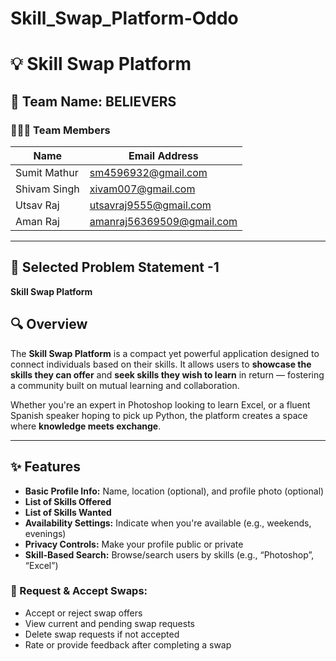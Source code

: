 ﻿# Skill_Swap_Platform-Oddo
# 💡 Skill Swap Platform

## 👥 Team Name: BELIEVERS

### 🧑‍🤝‍🧑 Team Members

| Name         | Email Address               |
|--------------|-----------------------------|
| Sumit Mathur | sm4596932@gmail.com         |
| Shivam Singh | xivam007@gmail.com          |
| Utsav Raj    | utsavraj9555@gmail.com      |
| Aman Raj     | amanraj56369509@gmail.com   |

---

## 🚀 Selected Problem Statement -1

**Skill Swap Platform**

## 🔍 Overview

The **Skill Swap Platform** is a compact yet powerful application designed to connect individuals based on their skills. It allows users to **showcase the skills they can offer** and **seek skills they wish to learn** in return — fostering a community built on mutual learning and collaboration.

Whether you're an expert in Photoshop looking to learn Excel, or a fluent Spanish speaker hoping to pick up Python, the platform creates a space where **knowledge meets exchange**.

---

## ✨ Features

- **Basic Profile Info:** Name, location (optional), and profile photo (optional)
- **List of Skills Offered**
- **List of Skills Wanted**
- **Availability Settings:** Indicate when you're available (e.g., weekends, evenings)
- **Privacy Controls:** Make your profile public or private
- **Skill-Based Search:** Browse/search users by skills (e.g., “Photoshop”, “Excel”)

### 🤝 Request & Accept Swaps:

- Accept or reject swap offers  
- View current and pending swap requests  
- Delete swap requests if not accepted  
- Rate or provide feedback after completing a swap  
